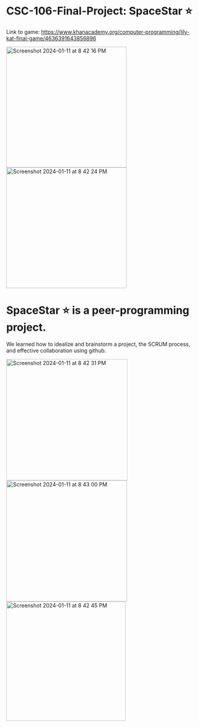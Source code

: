 # CSC-106-Final-Project: SpaceStar ⭐️

Link to game: https://www.khanacademy.org/computer-programming/lily-kat-final-game/4636391643856896

<img width="320" alt="Screenshot 2024-01-11 at 8 42 16 PM" src="https://github.com/lily-n20/CSC-106-Final-Project/assets/113320013/0ffd1f71-a920-4d4a-b6f7-1a7375c9844c">
<img width="320" alt="Screenshot 2024-01-11 at 8 42 24 PM" src="https://github.com/lily-n20/CSC-106-Final-Project/assets/113320013/841ebc44-90fd-4469-9a9e-41f40ca17497">


# SpaceStar ⭐️ is a peer-programming project. 
We learned how to idealize and brainstorm a project, the SCRUM process, and effective collaboration using github.

<img width="322" alt="Screenshot 2024-01-11 at 8 42 31 PM" src="https://github.com/lily-n20/CSC-106-Final-Project/assets/113320013/9f62b624-eab9-4a48-b025-2791a734f7fc">
<img width="321" alt="Screenshot 2024-01-11 at 8 43 00 PM" src="https://github.com/lily-n20/CSC-106-Final-Project/assets/113320013/1c9c5aa8-2bd7-47c7-9348-487b9ac5eeed">
<img width="317" alt="Screenshot 2024-01-11 at 8 42 45 PM" src="https://github.com/lily-n20/CSC-106-Final-Project/assets/113320013/1923ba28-65d3-455c-8c36-5abf4acb5cc7">




